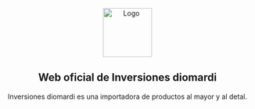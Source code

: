 <div align="center">

<a href="https://github.com/Jhonii10/V3-INVDIOMARDI">
  <img width="100px" src="./public/logo.svg" alt="Logo" />
</a>

## Web oficial de Inversiones diomardi

Inversiones diomardi es una importadora de productos al mayor y al detal.

</div>